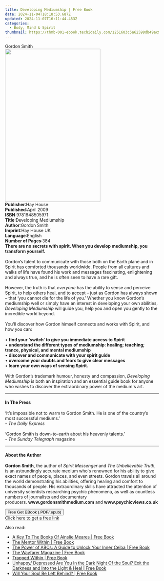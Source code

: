 ```yaml
---
title: Developing Mediumship | Free Book
date: 2024-11-04T18:18:53.687Z
updated: 2024-11-07T16:11:44.453Z
categories:
  - Body, Mind & Spirit
thumbnail: https://thmb-001-ebook.techidaily.com/1251603c5a62599db49ac9090c6a1f360c471c739b10ab41de433bf616d4c1d1.jpg
---
```

<main id="book-container">
  <div class="flex flex-col">
    <div class="book-brief flex-1 py-6 px-4 sm:p-6 md:py-10 md:px-8">
      <!-- brief-->
      <div class="book-brief-main">Gordon Smith</div>
    </div>
    <div
      class="book-meta-info flex-1 grid gap-4 col-start-1 col-end-3 row-start-1 sm:mb-6 sm:grid-cols-4 lg:gap-6 lg:col-start-2 lg:row-end-6 lg:row-span-6 lg:mb-0"
    >
      <div
        class="book-meta-info-left place-content-center mt-4 p-4 text-sm leading-6 col-start-2 col-span-2 dark:text-slate-400"
      >
        <img
          class="w-full h-500 object-cover rounded-lg sm:h-255 sm:col-span-2 lg:col-span-full"
          src="https://img-001-ebook.techidaily.com/4a85aa1efcf82e3b28a1f53c80047684e47adb9c804aefe47eadff3850f4a0bc.jpg"
          alt=""
          width="312"
          height="500"
        />
      </div>
      <div
        class="book-meta-info-right mt-2 col-start-1 row-start-2 col-span-3 self-center"
      >
        <!-- meta data  -->
        <div class="flex flex-col px-4 md:px-8">
          <div class="flex-1">
            <strong>Publisher</strong>:<span class="px-2">Hay House</span>
          </div>
          <div class="flex-1">
            <strong>Published</strong>:<span class="px-2">April 2009</span>
          </div>
          <div class="flex-1">
            <strong>ISBN</strong>:<span class="px-2">9781848505971</span>
          </div>
          <div class="flex-1">
            <strong>Title</strong>:<span class="px-2"
              >Developing Mediumship</span
            >
          </div>
          <div class="flex-1">
            <strong>Author</strong>:<span class="px-2">Gordon Smith</span>
          </div>
          <div class="flex-1">
            <strong>Imprint</strong>:<span class="px-2">Hay House UK</span>
          </div>
          <div class="flex-1">
            <strong>Language</strong>:<span class="px-2">English</span>
          </div>
          <div class="flex-1">
            <strong>Number of Pages</strong>:<span class="px-2">384</span>
          </div>
        </div>
      </div>
    </div>
    <div class="book-description flex-1 py-6 px-4 sm:p-6 md:py-10 md:px-8">
      <div class="book-description-main">
        <div accordion-content="" id="description">
          <b
            >There are no secrets with spirit. When you develop mediumship, you
            transform yourself.<br /></b
          ><br />
          Gordon’s talent to communicate with those both on the Earth plane and
          in Spirit has comforted thousands worldwide. People from all cultures
          and walks of life have found his work and messages fascinating,
          enlightening and always true, and he is often seen to have a rare
          gift. <br /><br />
          However, the truth is that <i>everyone </i>has the ability to sense
          and perceive Spirit, to help others heal, and to accept – just as
          Gordon has always shown – that ‘you cannot die for the life of you.’
          Whether you know Gordon’s mediumship well or simply have an interest
          in developing your own abilities, <i>Developing Mediumship </i>will
          guide you, help you and open you gently to the incredible world
          beyond. <br /><br />
          You’ll discover how Gordon himself connects and works with Spirit, and
          how you can: <br /><br />
          • <b>find your ‘switch’ to give you immediate access to Spirit</b
          ><br />
          •
          <b
            >understand the different types of mediumship: healing; teaching;
            trance, physical, and mental mediumship</b
          ><br />
          • <b>discover and communicate with your spirit guide </b><br />
          • <b>overcome your doubts and fears to give clear messages </b><br />
          • <b>learn your own ways of sensing Spirit. <br /></b><br />
          With Gordon’s trademark humour, honesty and compassion,
          <i>Developing Mediumship </i>is both an inspiration and an essential
          guide book for anyone who wishes to discover the extraordinary power
          of the medium's art.
        </div>
        <div class="accordion-fader"></div>
      </div>
    </div>
    <div class="book-excerpts flex-1 py-6 px-4 sm:p-6 md:py-10 md:px-8">
      <!-- excerpts-->
      <div class="book-excerpts-main">
        <hr />
        <h4 class="placeholder placeholder-heading">
          <span>In The Press</span>
        </h4>
        <p>
          ‘It’s impossible not to warm to Gordon Smith. He is one of the
          country’s most successful mediums.’<br />-&nbsp;<i
            >The Daily Express</i
          ><br /><br />‘Gordon Smith is down-to-earth about his heavenly
          talents.’<br />- <i>The Sunday Telegraph</i> magazine
        </p>
      </div>
    </div>
    <div class="book-about-author flex-1 py-6 px-4 sm:p-6 md:py-10 md:px-8">
      <!-- about author-->
      <div class="book-main-author-main">
        <hr />
        <h4 class="placeholder placeholder-heading">
          <span>About the Author</span>
        </h4>
        <p>
          <b>Gordon Smith</b>, the author of&nbsp;<i>Spirit Messenger</i
          >&nbsp;and&nbsp;<i>The Unbelievable Truth</i>, is an astoundingly
          accurate medium who's renowned for his ability to give exact names of
          people, places, and even streets. Gordon travels all around the world
          demonstrating his abilities, offering healing and comfort to thousands
          of people. His extraordinary skills have attracted the attention of
          university scientists researching psychic phenomena, as well as
          countless numbers of journalists and documentary
          producers.&nbsp;<b>www.gordonsmithmedium.com</b>&nbsp;and&nbsp;<b
            >www.psychicviews.co.uk</b
          >
        </p>
      </div>
    </div>
    <div class="book-free-get flex-1 py-6 px-4 sm:p-6 md:py-10 md:px-8">
      <button
        id="btn-free-get"
        class="bg-blue-500 hover:bg-blue-700 text-white font-bold py-2 px-4 rounded"
      >
        Free Get EBook (.PDF/.epub)
      </button>
      <div id="countdown-display" class="px-2 text-lg mt-2"></div>
      <a
        id="free-link"
        class="hidden bg-blue-500 hover:bg-blue-700 text-white font-bold py-2 px-4 rounded"
        href="https://www.ebooks.com/en-us/book/96317686/developing-mediumship/gordon-smith/"
        target="_blank"
        >Click here to get a free link</a
      >
    </div>
    <script>
      let countdownTime = 0;
      let countdownInterval = null;
      document
        .getElementById('btn-free-get')
        .addEventListener('click', startCountdown);
      function startCountdown() {
        countdownTime = new Date().getTime() + 60000 * 3;
        countdownInterval = setInterval(updateCountdown, 1000);
        document.getElementById('btn-free-get').disabled = true;
        document
          .getElementById('btn-free-get')
          .classList.add('bg-gray-500', 'cursor-not-allowed');
      }
      function updateCountdown() {
        let currentTime = new Date().getTime();
        let timeLeft = countdownTime - currentTime;
        let secondsLeft = Math.floor(timeLeft / 1000);
        document.getElementById('countdown-display').innerHTML =
          `Remaining time: ${secondsLeft} seconds.`;
        if (secondsLeft <= 0) {
          clearInterval(countdownInterval);
          document.getElementById('btn-free-get').classList.add('hidden');
          document.getElementById('free-link').classList.remove('hidden');
          document.getElementById('countdown-display').innerHTML = '';
        }
      }
    </script>
  </div>
</main>

<ins class="adsbygoogle"
      style="display:block"
      data-ad-client="ca-pub-7571918770474297"
      data-ad-slot="8358498916"
      data-ad-format="auto"
      data-full-width-responsive="true"></ins>
    

<span class="atpl-alsoreadstyle">Also read:</span>
<div><ul>
<li><a href="https://novels-ebooks.techidaily.com/209875309-9780648108436-a-key-to-the-books-of-ainslie-meares/"><u>A Key To The Books Of Ainslie Meares | Free Book</u></a></li>
<li><a href="https://novels-ebooks.techidaily.com/209875089-9781907105159-the-mentor-within/"><u>The Mentor Within | Free Book</u></a></li>
<li><a href="https://novels-ebooks.techidaily.com/209875006-9781733788816-the-power-of-abcs-a-guide-to-unlock-your-inner-ceiba/"><u>The Power of ABCs: A Guide to Unlock Your Inner Ceiba | Free Book</u></a></li>
<li><a href="https://novels-ebooks.techidaily.com/209875101-9781947003521-the-wayfarer-magazine/"><u>The Wayfarer Magazine | Free Book</u></a></li>
<li><a href="https://novels-ebooks.techidaily.com/209875240-9780988812987-trapped-within/"><u>Trapped Within | Free Book</u></a></li>
<li><a href="https://novels-ebooks.techidaily.com/209875432-9780990446804-unhappy-depressed-are-you-in-the-dark-night-of-the-soul-exit-the-darkness-and-into-the-light-heal/"><u>Unhappy/ Depressed Are You In the Dark Night Of the Soul? Exit the Darkness and Into the Light & Heal | Free Book</u></a></li>
<li><a href="https://novels-ebooks.techidaily.com/209875313-9780578487908-will-your-soul-be-left-behind/"><u>Will Your Soul Be Left Behind? | Free Book</u></a></li>
</ul></div>


